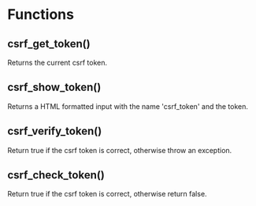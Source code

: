 Functions
=========
csrf_get_token()
----------------
Returns the current csrf token.

csrf_show_token()
-----------------
Returns a HTML formatted input with the name 'csrf_token' and the token.

csrf_verify_token()
-------------------
Return true if the csrf token is correct, otherwise throw an exception.

csrf_check_token()
------------------
Return true if the csrf token is correct, otherwise return false.
